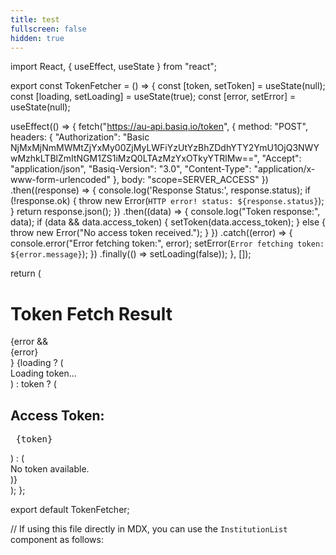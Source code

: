 ```yaml
---
title: test
fullscreen: false
hidden: true
---
```

import React, { useEffect, useState } from "react";

export const TokenFetcher = () => {
  const [token, setToken] = useState(null);
  const [loading, setLoading] = useState(true);
  const [error, setError] = useState(null);

  useEffect(() => {
    fetch("https://au-api.basiq.io/token", {
      method: "POST",
      headers: {
        "Authorization": "Basic NjMxMjNmMWMtZjYxMy00ZjMyLWFiYzUtYzBhZDdhYTY2YmU1OjQ3NWYwMzhkLTBlZmItNGM1ZS1iMzQ0LTAzMzYxOTkyYTRlMw==",
        "Accept": "application/json",
        "Basiq-Version": "3.0",
        "Content-Type": "application/x-www-form-urlencoded"
      },
      body: "scope=SERVER_ACCESS"
    })
      .then((response) => {
        console.log('Response Status:', response.status);
        if (!response.ok) {
          throw new Error(`HTTP error! status: ${response.status}`);
        }
        return response.json();
      })
      .then((data) => {
        console.log("Token response:", data);
        if (data && data.access_token) {
          setToken(data.access_token);
        } else {
          throw new Error("No access token received.");
        }
      })
      .catch((error) => {
        console.error("Error fetching token:", error);
        setError(`Error fetching token: ${error.message}`);
      })
      .finally(() => setLoading(false));
  }, []);

  return (
    <div className="p-4">
      <h1 className="text-2xl font-bold mb-4">Token Fetch Result</h1>
      {error && <div className="text-red-500 mb-4">{error}</div>}
      {loading ? (
        <div>Loading token...</div>
      ) : token ? (
        <div>
          <h2 className="text-xl font-semibold mb-2">Access Token:</h2>
          <pre className="bg-gray-100 p-4 rounded-lg overflow-x-auto">
            {token}
          </pre>
        </div>
      ) : (
        <div>No token available.</div>
      )}
    </div>
  );
};

export default TokenFetcher;

// If using this file directly in MDX, you can use the `InstitutionList` component as follows:

<br />

<InstitutionList />